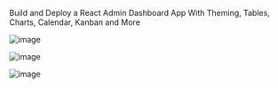 Build and Deploy a React Admin Dashboard App With Theming, Tables, Charts, Calendar, Kanban and More


![image](https://user-images.githubusercontent.com/101042725/182043929-b4a67e82-9b0c-4899-97e6-ec7190e61b9f.png)

![image](https://user-images.githubusercontent.com/101042725/182043966-407ea651-1d00-49a4-bc55-fb60d96ce708.png)

![image](https://user-images.githubusercontent.com/101042725/182044007-a0ebd4b9-850b-43d7-80c5-7b2377225a33.png)
